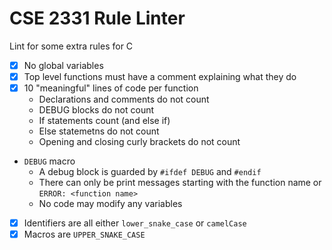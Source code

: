 # CSE 2331 Rule Linter

Lint for some extra rules for C

- [x] No global variables
- [x] Top level functions must have a comment explaining what they do
- [x] 10 "meaningful" lines of code per function
  - Declarations and comments do not count
  - DEBUG blocks do not count
  - If statements count (and else if)
  - Else statemetns do not count
  - Opening and closing curly brackets do not count
- `DEBUG` macro
  - A debug block is guarded by `#ifdef DEBUG` and `#endif`
  - There can only be print messages starting with the function name or `ERROR: <function name>`
  - No code may modify any variables
- [x] Identifiers are all either `lower_snake_case` or `camelCase`
- [x] Macros are `UPPER_SNAKE_CASE`
